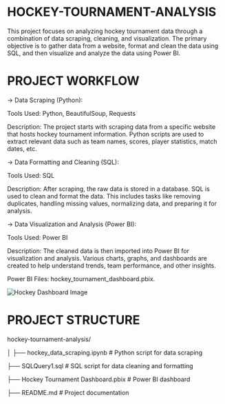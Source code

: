 # HOCKEY-TOURNAMENT-ANALYSIS

This project focuses on analyzing hockey tournament data through a combination of data scraping, cleaning, and visualization. The primary objective is to gather data from a website, format and clean the data using SQL, and then visualize and analyze the data using Power BI.

# PROJECT WORKFLOW 

-> Data Scraping (Python):

Tools Used: Python, BeautifulSoup, Requests

Description: The project starts with scraping data from a specific website that hosts hockey tournament information. Python scripts are used to extract relevant data such as team names, scores, player statistics, match dates, etc.

-> Data Formatting and Cleaning (SQL):

Tools Used: SQL

Description: After scraping, the raw data is stored in a database. SQL is used to clean and format the data. This includes tasks like removing duplicates, handling missing values, normalizing data, and preparing it for analysis.

-> Data Visualization and Analysis (Power BI):

Tools Used: Power BI

Description: The cleaned data is then imported into Power BI for visualization and analysis. Various charts, graphs, and dashboards are created to help understand trends, team performance, and other insights.

Power BI Files: hockey_tournament_dashboard.pbix.

![Hockey Dashboard Image](https://github.com/user-attachments/assets/5a1f777f-804b-46ef-a0f2-588eb5229657)

# PROJECT STRUCTURE

hockey-tournament-analysis/

│
├── hockey_data_scraping.ipynb              # Python script for data scraping

├── SQLQuery1.sql            # SQL script for data cleaning and formatting

├── Hockey Tournament Dashboard.pbix  # Power BI dashboard

├── README.md                    # Project documentation
